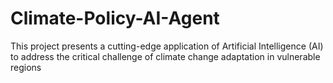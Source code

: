# Climate-Policy-AI-Agent
This project presents a cutting-edge application of Artificial Intelligence (AI) to address the critical challenge of climate change adaptation in vulnerable regions
